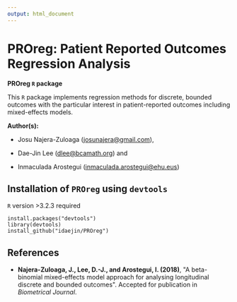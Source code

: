 ```yaml
---
output: html_document
---
```

# PROreg: Patient Reported Outcomes Regression Analysis

**PROreg `R` package**

This `R` package implements regression methods for discrete, bounded outcomes with the particular interest in patient-reported outcomes including mixed-effects models.

**Author(s):**

  + Josu Najera-Zuloaga (<josunajera@gmail.com>),
  
  + Dae-Jin Lee (<dlee@bcamath.org>) and
  
  + Inmaculada Arostegui (<inmaculada.arostegui@ehu.eus>)


## Installation of  `PROreg` using `devtools`

`R` version >3.2.3 required

```
install.packages("devtools")
library(devtools)
install_github("idaejin/PROreg")
```

## References

  * **Najera-Zuloaga, J., Lee, D.-J., and Arostegui, I. (2018)**, "A beta-binomial mixed-effects model approach for analysing longitudinal discrete and bounded outcomes". Accepted for publication in _Biometrical Journal_.


